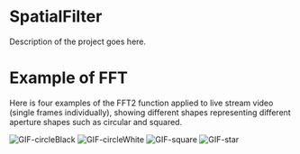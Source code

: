 # SpatialFilter

Description of the project goes here.


# Example of FFT
Here is four examples of the FFT2 function applied to live stream video (single frames individually), showing different shapes representing different aperture shapes such as circular and squared. 

![GIF-circleBlack](https://user-images.githubusercontent.com/47811234/89146894-62845e80-d555-11ea-9e6d-06b556939c19.gif)
![GIF-circleWhite](https://user-images.githubusercontent.com/47811234/89146916-7039e400-d555-11ea-9a67-ea4b78a19fdd.gif)
![GIF-square](https://user-images.githubusercontent.com/47811234/89146927-7af47900-d555-11ea-8fd0-d69783a5270c.gif)
![GIF-star](https://user-images.githubusercontent.com/47811234/89146932-83e54a80-d555-11ea-875c-1272b4bcfdd1.gif)
